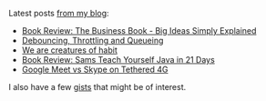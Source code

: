 Latest posts [from my blog](https://blog.kartones.net/):

<!--START_SECTION:blogposts-->
* [Book Review: The Business Book - Big Ideas Simply Explained](https:&#x2F;&#x2F;blog.kartones.net&#x2F;post&#x2F;book-review-the-business-book&#x2F;)
* [Debouncing, Throttling and Queueing](https:&#x2F;&#x2F;blog.kartones.net&#x2F;post&#x2F;debouncing-throttling-queueing&#x2F;)
* [We are creatures of habit](https:&#x2F;&#x2F;blog.kartones.net&#x2F;post&#x2F;we-are-creatures-of-habit&#x2F;)
* [Book Review: Sams Teach Yourself Java in 21 Days](https:&#x2F;&#x2F;blog.kartones.net&#x2F;post&#x2F;book-review-teach-yourself-java-21-days&#x2F;)
* [Google Meet vs Skype on Tethered 4G](https:&#x2F;&#x2F;blog.kartones.net&#x2F;post&#x2F;google-meet-vs-skype-tethered-4g&#x2F;)
<!--END_SECTION:blogposts-->



I also have a few [gists](https://gist.github.com/Kartones?direction=desc&sort=updated) that might be of interest.
